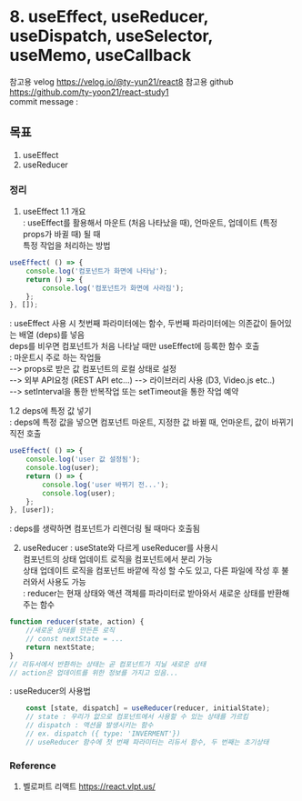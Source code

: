 # 8. useEffect, useReducer, useDispatch, useSelector, useMemo, useCallback 

참고용 velog
https://velog.io/@ty-yun21/react8
참고용 github
https://github.com/ty-yoon21/react-study1  
commit message : 

## 목표
1. useEffect
2. useReducer

### 정리
1. useEffect
1.1 개요  
: useEffect를 활용해서 마운트 (처음 나타났을 때), 언마운트, 업데이트 (특정 props가 바귈 때) 될 때  
특정 작업을 처리하는 방법  
```javascript
useEffect( () => {
    console.log('컴포넌트가 화면에 나타남');
    return () => {
        console.log('컴포넌트가 화면에 사라짐');
    };
}, []);
```
: useEffect 사용 시 첫번째 파라미터에는 함수, 두번째 파라미터에는 의존값이 들어있는 배열 (deps)를 넣음  
deps를 비우면 컴포넌트가 처음 나타날 때만 useEffect에 등록한 함수 호출  
: 마운트시 주로 하는 작업들  
--> props로 받은 값 컴포넌트의 로컬 상태로 설정  
--> 외부 API요청 (REST API etc...)
--> 라이브러리 사용 (D3, Video.js etc..)  
--> setInterval을 통한 반복작업 또는 setTimeout을 통한 작업 예약  

1.2 deps에 특정 값 넣기  
: deps에 특정 값을 넣으면 컴포넌트 마운트, 지정한 값 바뀔 때, 언마운트, 값이 바뀌기 직전 호출  
```javascript
useEffect( () => {
    console.log('user 값 설정됨');
    console.log(user);
    return () => {
        console.log('user 바뀌기 전...');
        console.log(user);
    };
}, [user]);
```
: deps를 생략하면 컴포넌트가 리렌더링 될 때마다 호출됨  



2. useReducer
: useState와 다르게 useReducer를 사용시  
컴포넌트의 상태 업데이트 로직을 컴포넌트에서 분리 가능  
상태 업데이트 로직을 컴포넌트 바깥에 작성 할 수도 있고, 다른 파일에 작성 후 불러와서 사용도 가능  
: reducer는 현재 상태와 액션 객체를 파라미터로 받아와서 새로운 상태를 반환해주는 함수
```javascript
function reducer(state, action) {
    //새로운 상태를 만든튼 로직
    // const nextState = ...
    return nextState;
}
// 리듀서에서 반환하는 상태는 곧 컴포넌트가 지닐 새로운 상태
// action은 업데이트를 위한 정보를 가지고 있음... 
```

: useReducer의 사용법
```javascript
    const [state, dispatch] = useReducer(reducer, initialState);
    // state : 우리가 앖으로 컴포넌트에서 사용할 수 있는 상태를 가르킴
    // dispatch : 액션을 발생시키는 함수
    // ex. dispatch ({ type: 'INVERMENT'})
    // useReducer 함수에 첫 번째 파라미터는 리듀서 함수, 두 번째는 초기상태    
```




### Reference
1. 벨로퍼트 리액트
https://react.vlpt.us/